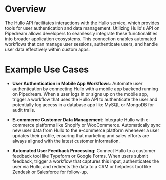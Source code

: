 # Overview

The Hullo API facilitates interactions with the Hullo service, which provides tools for user authentication and data management. Utilizing Hullo's API on Pipedream allows developers to seamlessly integrate these functionalities into broader application ecosystems. This connection enables automated workflows that can manage user sessions, authenticate users, and handle user data effectively within custom apps.

# Example Use Cases

- **User Authentication in Mobile App Workflows**: Automate user authentication by connecting Hullo with a mobile app backend running on Pipedream. When a user logs in or signs up on the mobile app, trigger a workflow that uses the Hullo API to authenticate the user and potentially log access in a database app like MySQL or MongoDB for audit trails.

- **E-commerce Customer Data Management**: Integrate Hullo with e-commerce platforms like Shopify or WooCommerce. Automatically sync new user data from Hullo to the e-commerce platform whenever a user updates their profile, ensuring that marketing and sales efforts are always aligned with the latest customer information.

- **Automated User Feedback Processing**: Connect Hullo to a customer feedback tool like Typeform or Google Forms. When users submit feedback, trigger a workflow that captures this input, authenticates the user via Hullo, and redirects the data to a CRM or helpdesk tool like Zendesk or Salesforce for follow-up.
